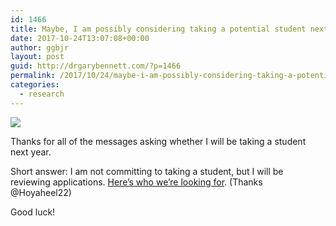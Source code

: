 ```yaml
---
id: 1466
title: Maybe, I am possibly considering taking a potential student next year
date: 2017-10-24T13:07:08+00:00
author: ggbjr
layout: post
guid: http://drgarybennett.com/?p=1466
permalink: /2017/10/24/maybe-i-am-possibly-considering-taking-a-potential-student-next-year/
categories:
  - research
---
```

![ ](https://images.unsplash.com/photo-1502298411556-0b02524812cb?ixlib=rb-0.3.5&q=85&fm=jpg&crop=entropy&cs=srgb&dl=kyle-glenn-336141-unsplash.jpg&s=1802d8b3dd6df9ddb547073aacf779ed)

Thanks for all of the messages asking whether I will be taking a student next year.

Short answer: I am not committing to taking a student, but I will be reviewing applications. [Here&#8217;s who we&#8217;re looking for](http://drgarybennett.com/2015/08/17/am-i-taking-a-student-in-2016/). (Thanks @Hoyaheel22)

Good luck!
